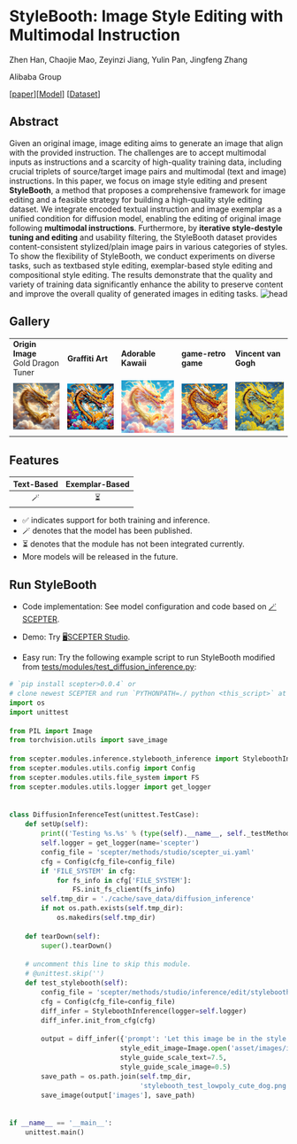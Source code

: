 
# StyleBooth: Image Style Editing with Multimodal Instruction

Zhen Han, Chaojie Mao, Zeyinzi Jiang, Yulin Pan, Jingfeng Zhang

Alibaba Group

[[paper](https://arxiv.org/abs/2404.12154)][[Model](https://modelscope.cn/models/iic/stylebooth/summary)] [[Dataset](https://modelscope.cn/models/iic/stylebooth/summary)] 

## Abstract

Given an original image, image editing aims to generate an image that align with the provided instruction. The challenges are to accept multimodal inputs as instructions and a scarcity of high-quality training data, including crucial triplets of source/target image pairs and multimodal (text and image) instructions. In this paper, we focus on image style editing and present <strong>StyleBooth</strong>, a method that proposes a comprehensive framework for image editing and a feasible strategy for building a high-quality style editing dataset. We integrate encoded textual instruction and image exemplar as a unified condition for diffusion model, enabling the editing of original image following <strong>multimodal instructions</strong>. Furthermore, by <strong>iterative style-destyle tuning and editing</strong> and usability filtering, the StyleBooth dataset provides content-consistent stylized/plain image pairs in various categories of styles. To show the flexibility of StyleBooth, we conduct experiments on diverse tasks, such as textbased style editing, exemplar-based style editing and compositional style editing. The results demonstrate that the quality and variety of training data significantly enhance the ability to preserve content and improve the overall quality of generated images in editing tasks.
![head](https://ali-vilab.github.io/stylebooth-page/public/images/head.jpg "head")

## Gallery

<table>
  <tr>
    <td><strong>Origin Image</strong><br>Gold Dragon Tuner</td>
    <td><strong>Graffiti Art</strong></td>
    <td><strong>Adorable Kawaii</strong></td>
    <td><strong>game-retro game</strong></td>
    <td><strong>Vincent van Gogh</strong></td>
  </tr>
  <tr>
    <td><img src="../../../asset/images/scedit/tuner_gold_dragon.jpeg" width="240"></td>
    <td><img src="../../../asset/images/stylebooth/graffiti.jpeg" width="240"></td>
    <td><img src="../../../asset/images/stylebooth/kawaii.jpeg" width="240"></td>
    <td><img src="../../../asset/images/stylebooth/retrogame.jpeg" width="240"></td>
    <td><img src="../../../asset/images/stylebooth/vangogh.jpeg" width="240"></td>
  </tr>
</table>

## Features

| **Text-Based** | **Exemplar-Based** |
|:--------------:|:-----------------:|
|   🪄           |         ⏳         |

- ✅ indicates support for both training and inference.
- 🪄 denotes that the model has been published.
- ⏳ denotes that the module has not been integrated currently.
- More models will be released in the future.

## Run StyleBooth
- Code implementation: See model configuration and code based on [🪄SCEPTER](https://github.com/modelscope/scepter).

- Demo: Try [🖥️SCEPTER Studio](https://github.com/modelscope/scepter/tree/main?tab=readme-ov-file#%EF%B8%8F-scepter-studio). 

- Easy run:
Try the following example script to run StyleBooth modified from [tests/modules/test_diffusion_inference.py](https://github.com/modelscope/scepter/blob/main/tests/modules/test_diffusion_inference.py):

```python
# `pip install scepter>0.0.4` or
# clone newest SCEPTER and run `PYTHONPATH=./ python <this_script>` at the main branch root.
import os
import unittest

from PIL import Image
from torchvision.utils import save_image

from scepter.modules.inference.stylebooth_inference import StyleboothInference
from scepter.modules.utils.config import Config
from scepter.modules.utils.file_system import FS
from scepter.modules.utils.logger import get_logger


class DiffusionInferenceTest(unittest.TestCase):
    def setUp(self):
        print(('Testing %s.%s' % (type(self).__name__, self._testMethodName)))
        self.logger = get_logger(name='scepter')
        config_file = 'scepter/methods/studio/scepter_ui.yaml'
        cfg = Config(cfg_file=config_file)
        if 'FILE_SYSTEM' in cfg:
            for fs_info in cfg['FILE_SYSTEM']:
                FS.init_fs_client(fs_info)
        self.tmp_dir = './cache/save_data/diffusion_inference'
        if not os.path.exists(self.tmp_dir):
            os.makedirs(self.tmp_dir)

    def tearDown(self):
        super().tearDown()

    # uncomment this line to skip this module.
    # @unittest.skip('')
    def test_stylebooth(self):
        config_file = 'scepter/methods/studio/inference/edit/stylebooth_tb_pro.yaml'
        cfg = Config(cfg_file=config_file)
        diff_infer = StyleboothInference(logger=self.logger)
        diff_infer.init_from_cfg(cfg)

        output = diff_infer({'prompt': 'Let this image be in the style of sai-lowpoly'},
                            style_edit_image=Image.open('asset/images/inpainting_text_ref/ex4_scene_im.jpg'),
                            style_guide_scale_text=7.5,
                            style_guide_scale_image=0.5)
        save_path = os.path.join(self.tmp_dir,
                                 'stylebooth_test_lowpoly_cute_dog.png')
        save_image(output['images'], save_path)


if __name__ == '__main__':
    unittest.main()
```